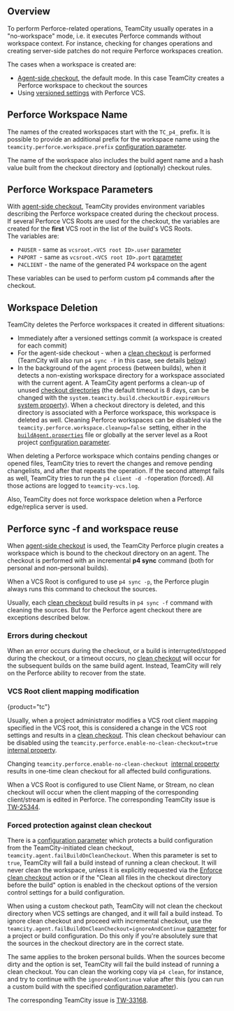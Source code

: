 [//]: # (title: Perforce Workspace Handling in TeamCity)
[//]: # (auxiliary-id: Perforce Workspace Handling in TeamCity)

## Overview

To perform Perforce\-related operations, TeamCity usually operates in a "no\-workspace" mode, i.e. it executes Perforce commands without workspace context. For instance, checking for changes operations and creating server\-side patches do not require Perforce workspaces creation.

The cases when a workspace is created are:
* [Agent-side checkout](vcs-checkout-mode.md#agent-checkout), the default mode. In this case TeamCity creates a Perforce workspace to checkout the sources
* Using [versioned settings](storing-project-settings-in-version-control.md) with Perforce VCS.

## Perforce Workspace Name

The names of the created workspaces start with the `TC_p4_` prefix. It is possible to provide an additional prefix for the workspace name using the `teamcity.perforce.workspace.prefix` [configuration parameter](configuring-build-parameters.md).

The name of the workspace also includes the build agent name and a hash value built from the checkout directory and (optionally) checkout rules.

## Perforce Workspace Parameters

With [agent-side checkout](vcs-checkout-mode.md#agent-checkout), TeamCity provides environment variables describing the Perforce workspace created during the checkout process.   
If several Perforce VCS Roots are used for the checkout, the variables are created for the __first__ VCS root in the list of the build's VCS Roots.   
The variables are:
* `P4USER` \- same as `vcsroot.<VCS root ID>.user` [parameter](predefined-build-parameters.md#VCS+Properties)
* `P4PORT `\- same as `vcsroot.<VCS root ID>.port` [parameter](predefined-build-parameters.md#VCS+Properties)
* `P4CLIENT` \- the name of the generated P4 workspace on the agent

These variables can be used to perform custom p4 commands after the checkout.

## Workspace Deletion

TeamCity deletes the Perforce workspaces it created in different situations:
* Immediately after a versioned settings commit (a workspace is created for each commit)
* For the agent\-side checkout \- when a [clean checkout](clean-checkout.md) is performed (TeamCity will also run `p4 sync -f` in this case, see details [below](#Perforce+sync+-f+and+workspace+reuse))
* In the background of the agent process (between builds), when it detects a non\-existing workspace directory for a workspace associated with the current agent. A TeamCity agent performs a clean-up of unused [checkout directories](build-checkout-directory.md) (the default timeout is 8 days, can be changed with the `system.teamcity.build.checkoutDir.expireHours` [system property](configuring-build-parameters.md#Defining+Build+Parameters+in+Build+Configuration)). When a checkout directory is deleted, and this directory is associated with a Perforce workspace, this workspace is deleted as well. Cleaning Perforce workspaces can be disabled via the `teamcity.perforce.workspace.cleanup=false `setting, either in the [`buildAgent.properties`](build-agent-configuration.md) file or globally at the server level as a Root project [configuration parameter](configuring-build-parameters.md).

When deleting a Perforce workspace which contains pending changes or opened files, TeamCity tries to revert the changes and remove pending changelists, and after that repeats the operation. If the second attempt fails as well, TeamCity tries to run the `p4 client -d -f`operation (forced). All those actions are logged to `teamcity-vcs.log`.

Also, TeamCity does not force workspace deletion when a Perforce edge/replica server is used.

## Perforce sync -f and workspace reuse

When [agent-side checkout](vcs-checkout-mode.md#agent-checkout) is used, the TeamCity Perforce plugin creates a workspace which is bound to the checkout directory on an agent. The checkout is performed with an incremental __p4 sync__ command (both for personal and non\-personal builds).

When a VCS Root is configured to use `p4 sync -p`, the Perforce plugin always runs this command to checkout the sources.

Usually, each [clean checkout](clean-checkout.md) build results in `p4 sync -f` command with cleaning the sources. But for the Perforce agent checkout there are exceptions described below.

### Errors during checkout

When an error occurs during the checkout, or a build is interrupted/stopped during the checkout, or a timeout occurs, no [clean checkout](clean-checkout.md) will occur for the subsequent builds on the same build agent. Instead, TeamCity will rely on the Perforce ability to recover from the state. 

### VCS Root client mapping modification
{product="tc"}

Usually, when a project administrator modifies a VCS root client mapping specified in the VCS root, this is considered a change in the VCS root settings and results in a [clean checkout](clean-checkout.md). This clean checkout behaviour can be disabled using the `teamcity.perforce.enable-no-clean-checkout=true` [internal property](configuring-teamcity-server-startup-properties.md#TeamCity+internal+properties).

<note>

Changing `teamcity.perforce.enable-no-clean-checkout `[internal property](configuring-teamcity-server-startup-properties.md#TeamCity+internal+properties) results in one-time clean checkout for all affected build configurations.
</note>

When a VCS Root is configured to use Client Name, or Stream, no clean checkout will occur when the client mapping of the corresponding client/stream is edited in Perforce. The corresponding TeamCity issue is [TW-25344](https://youtrack.jetbrains.com/issue/TW-25344).

### Forced protection against clean checkout

There is a [configuration parameter](configuring-build-parameters.md) which protects a build configuration from the TeamCity\-initiated clean checkout, `teamcity.agent.failBuildOnCleanCheckout`. When this parameter is set to `true`, TeamCity will fail a build instead of running a clean checkout. It will never clean the workspace, unless it is explicitly requested via the [Enforce clean checkout](clean-checkout.md#Enforcing+Clean+Checkout) action or if the "Clean all files in the checkout directory before the build" option is enabled in the checkout options of the version control settings for a build configuration.

When using a custom checkout path, TeamCity will not clean the checkout directory when VCS settings are changed, and it will fail a build instead. To ignore clean checkout and proceed with incremental checkout, use the `teamcity.agent.failBuildOnCleanCheckout=ignoreAndContinue` [parameter](configuring-build-parameters.md) for a project or build configuration. Do this only if you're absolutely sure that the sources in the checkout directory are in the correct state.

The same applies to the broken personal builds. When the sources become dirty and the option is set, TeamCity will fail the build instead of running a clean checkout. You can clean the working copy via `p4 clean`, for instance, and try to continue with the `ignoreAndContinue` value after this (you can run a custom build with the specified [configuration parameter](configuring-build-parameters.md)).

The corresponding TeamCity issue is [TW-33168](https://youtrack.jetbrains.com/issue/TW-33168).
